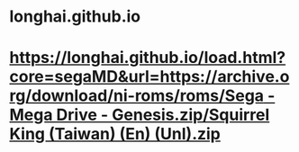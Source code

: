 # longhai.github.io
# [https://longhai.github.io/load.html?core=segaMD&url=https://archive.org/download/ni-roms/roms/Sega - Mega Drive - Genesis.zip/Squirrel King (Taiwan) (En) (Unl).zip](https://longhai.github.io/load.html?core=segaMD&url=https://archive.org/download/ni-roms/roms/Sega%20-%20Mega%20Drive%20-%20Genesis.zip/Squirrel%20King%20(Taiwan)%20(En)%20(Unl).zip)
